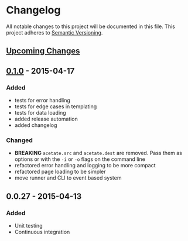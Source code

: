 # Changelog

All notable changes to this project will be documented in this file.
This project adheres to [Semantic Versioning](http://semver.org/).

## [Upcoming Changes]

## [0.1.0] - 2015-04-17

### Added
- tests for error handling
- tests for edge cases in templating
- tests for data loading
- added release automation
- added changelog

### Changed
- **BREAKING** `acetate.src` and `acetate.dest` are removed. Pass them as options or with the `-i` or `-o` flags on the command line
- refactored error handling and logging to be more compact
- refactored page loading to be simpler
- move runner and CLI to event based system

## 0.0.27 - 2015-04-13

### Added
- Unit testing
- Continuous integration

[Upcoming Changes]: https://github.com/patrickarlt/acetate/compare/v0.1.0...master
[0.1.0]: https://github.com/patrickarlt/acetate/compare/db93ca4703148fe1a962a8cc3ecca63ba19d08ed...v0.1.0

